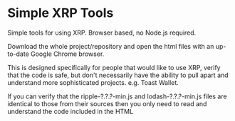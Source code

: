# Simple XRP Tools
Simple tools for using XRP. Browser based, no Node.js required.

Download the whole project/repository and open the html files with an up-to-date Google Chrome browser.

This is designed specifically for people that would like to use XRP, verify that the code is safe, but don't necessarily have the ability to pull apart and understand more sophisticated projects. e.g. Toast Wallet.

If you can verify that the ripple-?.?.?-min.js and lodash-?.?.?-min.js files are identical to those from their sources then you only need to read and understand the code included in the HTML <script> sections to verify that the code is safe.

Disclaimer: These webpages are provided 'as is' without warranty of any kind, either expressed or implied and such software is to be used at your own risk.